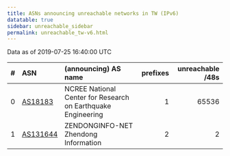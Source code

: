 ```yaml
---
title: ASNs announcing unreachable networks in TW (IPv6)
datatable: true
sidebar: unreachable_sidebar
permalink: unreachable_tw-v6.html
---
```


Data as of 2019-07-25 16:40:00 UTC


<div class="datatable-begin"></div>

|   # | ASN                                      | (announcing) AS name                                         |   prefixes |   unreachable /48s |
|----:|:-----------------------------------------|:-------------------------------------------------------------|-----------:|-------------------:|
|   0 | [AS18183](unreachable_AS18183-v6.html)   | NCREE National Center for Research on Earthquake Engineering |          1 |              65536 |
|   1 | [AS131644](unreachable_AS131644-v6.html) | ZENDONGINFO-NET Zhendong Information                         |          2 |                  2 |

<div class="datatable-end"></div>